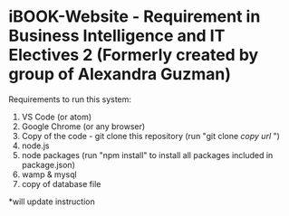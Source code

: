 # iBOOK-Website - Requirement in Business Intelligence and IT Electives 2 (Formerly created by group of Alexandra Guzman)

Requirements to run this system:
1) VS Code (or atom)
2) Google Chrome (or any browser)
3) Copy of the code - git clone this repository (run "git clone *copy url* ")
4) node.js 
5) node packages (run "npm install" to install all packages included in package.json)
6) wamp & mysql
7) copy of database file

*will update instruction

